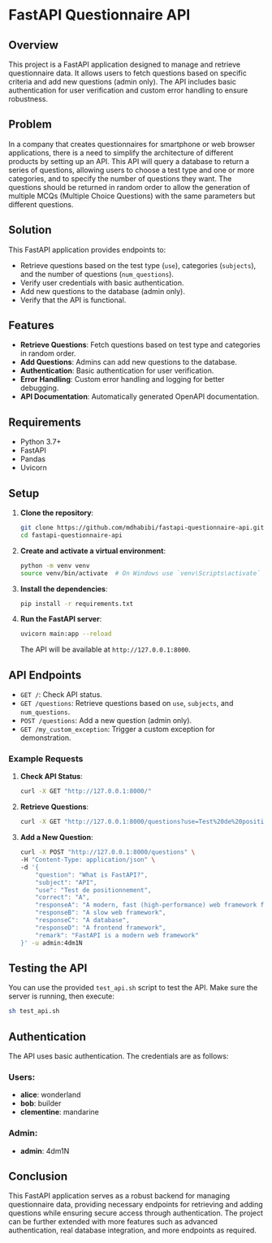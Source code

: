 # FastAPI Questionnaire API

## Overview

This project is a FastAPI application designed to manage and retrieve questionnaire data. It allows users to fetch questions based on specific criteria and add new questions (admin only). The API includes basic authentication for user verification and custom error handling to ensure robustness.

## Problem

In a company that creates questionnaires for smartphone or web browser applications, there is a need to simplify the architecture of different products by setting up an API. This API will query a database to return a series of questions, allowing users to choose a test type and one or more categories, and to specify the number of questions they want. The questions should be returned in random order to allow the generation of multiple MCQs (Multiple Choice Questions) with the same parameters but different questions.

## Solution

This FastAPI application provides endpoints to:
- Retrieve questions based on the test type (`use`), categories (`subjects`), and the number of questions (`num_questions`).
- Verify user credentials with basic authentication.
- Add new questions to the database (admin only).
- Verify that the API is functional.

## Features

- **Retrieve Questions**: Fetch questions based on test type and categories in random order.
- **Add Questions**: Admins can add new questions to the database.
- **Authentication**: Basic authentication for user verification.
- **Error Handling**: Custom error handling and logging for better debugging.
- **API Documentation**: Automatically generated OpenAPI documentation.


## Requirements

- Python 3.7+
- FastAPI
- Pandas
- Uvicorn

## Setup

1. **Clone the repository**:

    ```sh
    git clone https://github.com/mdhabibi/fastapi-questionnaire-api.git
    cd fastapi-questionnaire-api
    ```

2. **Create and activate a virtual environment**:

    ```sh
    python -m venv venv
    source venv/bin/activate  # On Windows use `venv\Scripts\activate`
    ```

3. **Install the dependencies**:

    ```sh
    pip install -r requirements.txt
    ```

4. **Run the FastAPI server**:

    ```sh
    uvicorn main:app --reload
    ```

    The API will be available at `http://127.0.0.1:8000`.

## API Endpoints

- `GET /`: Check API status.
- `GET /questions`: Retrieve questions based on `use`, `subjects`, and `num_questions`.
- `POST /questions`: Add a new question (admin only).
- `GET /my_custom_exception`: Trigger a custom exception for demonstration.

### Example Requests

1. **Check API Status**:

    ```sh
    curl -X GET "http://127.0.0.1:8000/"
    ```

2. **Retrieve Questions**:

    ```sh
    curl -X GET "http://127.0.0.1:8000/questions?use=Test%20de%20positionnement&num_questions=5&subjects=BDD" -u alice:wonderland
    ```

3. **Add a New Question**:

    ```sh
    curl -X POST "http://127.0.0.1:8000/questions" \
    -H "Content-Type: application/json" \
    -d '{
        "question": "What is FastAPI?",
        "subject": "API",
        "use": "Test de positionnement",
        "correct": "A",
        "responseA": "A modern, fast (high-performance) web framework for building APIs with Python 3.6+ based on standard Python type hints.",
        "responseB": "A slow web framework",
        "responseC": "A database",
        "responseD": "A frontend framework",
        "remark": "FastAPI is a modern web framework"
    }' -u admin:4dm1N
    ```

## Testing the API

You can use the provided `test_api.sh` script to test the API. Make sure the server is running, then execute:

```sh
sh test_api.sh
```

## Authentication

The API uses basic authentication. The credentials are as follows:

### Users:

- **alice**: wonderland
- **bob**: builder
- **clementine**: mandarine

### Admin:

- **admin**: 4dm1N

## Conclusion

This FastAPI application serves as a robust backend for managing questionnaire data, providing necessary endpoints for retrieving and adding questions while ensuring secure access through authentication. The project can be further extended with more features such as advanced authentication, real database integration, and more endpoints as required.

